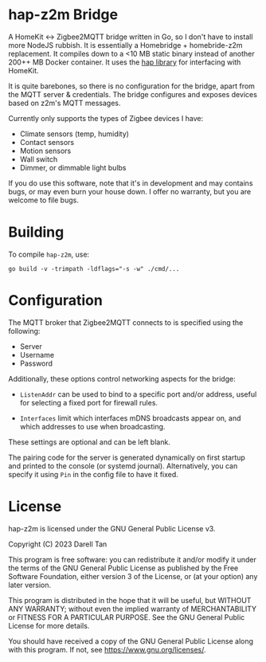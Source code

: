 hap-z2m Bridge
===============

A HomeKit <-> Zigbee2MQTT bridge written in Go, so I don't have to install more NodeJS rubbish.
It is essentially a Homebridge + homebride-z2m replacement.
It compiles down to a <10 MB static binary instead of another 200++ MB Docker container.
It uses the [hap library](https://github.com/brutella/hap) for interfacing with HomeKit.

It is quite barebones, so there is no configuration for the bridge, apart from the MQTT server & credentials.
The bridge configures and exposes devices based on z2m's MQTT messages.

Currently only supports the types of Zigbee devices I have:

- Climate sensors (temp, humidity)
- Contact sensors
- Motion sensors
- Wall switch
- Dimmer, or dimmable light bulbs

If you do use this software, note that it's in development and may contains bugs,
or may even burn your house down. I offer no warranty, but you are welcome to file bugs.


Building
=========

To compile `hap-z2m`, use:

    go build -v -trimpath -ldflags="-s -w" ./cmd/...

Configuration
==============

The MQTT broker that Zigbee2MQTT connects to is specified using the following:

- Server
- Username
- Password

Additionally, these options control networking aspects for the bridge:

- `ListenAddr` can be used to bind to a specific port and/or address, 
  useful for selecting a fixed port for firewall rules.

- `Interfaces` limit which interfaces mDNS broadcasts appear on, 
  and which addresses to use when broadcasting.

These settings are optional and can be left blank.

The pairing code for the server is generated dynamically on first startup
and printed to the console (or systemd journal). Alternatively, you can specify
it using `Pin` in the config file to have it fixed.

License
========

hap-z2m is licensed under the GNU General Public License v3.

Copyright (C) 2023 Darell Tan

This program is free software: you can redistribute it and/or modify it under
the terms of the GNU General Public License as published by the Free Software
Foundation, either version 3 of the License, or (at your option) any later
version.

This program is distributed in the hope that it will be useful, but WITHOUT ANY
WARRANTY; without even the implied warranty of MERCHANTABILITY or FITNESS FOR A
PARTICULAR PURPOSE. See the GNU General Public License for more details.

You should have received a copy of the GNU General Public License along with
this program. If not, see <https://www.gnu.org/licenses/>.

